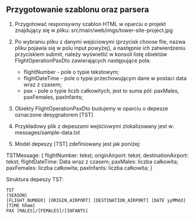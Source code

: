 ## Przygotowanie szablonu oraz parsera

1. Przygotować responsywny szablon HTML w oparciu o projekt znajdujący się w pliku: src/main/web/imgs/tower-site-project.jpg

2. Po wybraniu pliku z danymi wejściowymi (przycisk choose file, nazwa pliku pojawia się w polu input powyżej), a następnie ich zatwierdzeniu przyciskiem submit, należy wyświetlić w konsoli listę obiektów FlightOperationPaxDto zawierających następujące pola:     
   - flightNumber - pole o typie tekstowym;
   - flightDateTime - pole o typie przechowującym dane w postaci data wraz z czasem;
   - pax - pole o typie liczb całkowitych, jest to suma pól: paxMales, paxFemales, paxInfants;

3. Obiekty FlightOperationPaxDto budujemy w oparciu o depesze oznaczone desygnatorem [TST]
 
4. Przykładowy plik z depeszami wejśćiowymi zlokalizowany jest w: messages/sample-data.txt

5. Model depeszy [TST] zdefiniowany jest jak poniżej:

TSTMessage: {
    flightNumber: tekst;
    originAirport: tekst;
    destinationAirport: tekst;
    flightDateTime: Data wraz z czasem;
    paxMales: liczba całkowita;
    paxFemales: liczba całkowita;
    paxInfants: liczba całkowita;
}


Struktura depeszy TST:
```
TST
[SEASON]
[FLIGHT_NUMBER] [ORIGIN_AIRPORT] [DESTINATION_AIRPORT] [DATE yyMMdd] [TIME hhmm]
PAX [MALES]/[FEMALES]/[INFANTS]